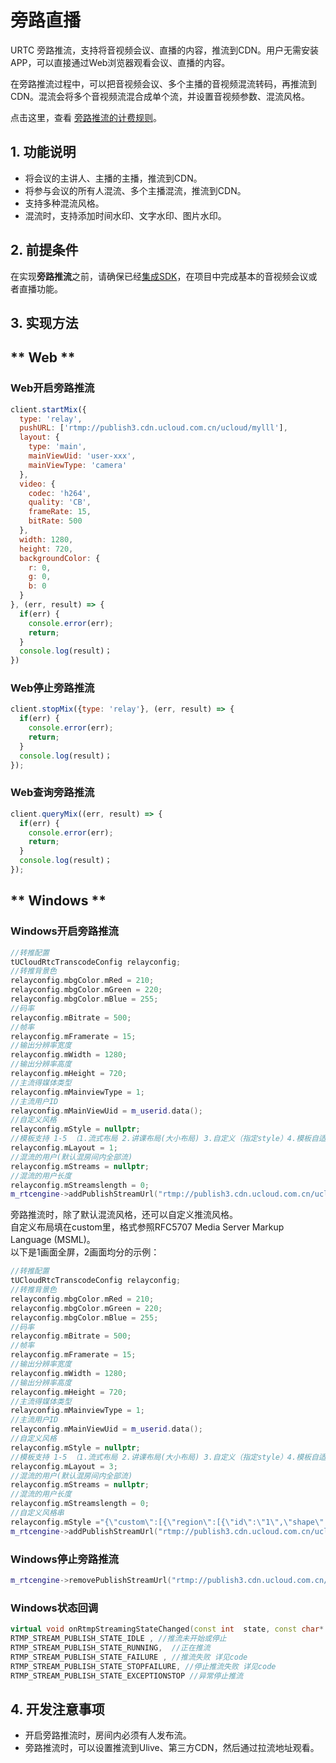 # 旁路直播

URTC 旁路推流，支持将音视频会议、直播的内容，推流到CDN。用户无需安装APP，可以直接通过Web浏览器观看会议、直播的内容。

在旁路推流过程中，可以把音视频会议、多个主播的音视频混流转码，再推流到CDN。混流会将多个音视频流混合成单个流，并设置音视频参数、混流风格。

点击这里，查看 [旁路推流的计费规则](urtc/price)。

## 1. 功能说明

 - 将会议的主讲人、主播的主播，推流到CDN。 
 - 将参与会议的所有人混流、多个主播混流，推流到CDN。 
 - 支持多种混流风格。 
 - 混流时，支持添加时间水印、文字水印、图片水印。
 
## 2. 前提条件

在实现**旁路推流**之前，请确保已经[集成SDK](urtc/sdk/VideoStart)，在项目中完成基本的音视频会议或者直播功能。

## 3. 实现方法

<!-- tabs:start -->

## ** Web **

### Web开启旁路推流

```js
client.startMix({
  type: 'relay',
  pushURL: ['rtmp://publish3.cdn.ucloud.com.cn/ucloud/mylll'],
  layout: {
    type: 'main',
    mainViewUid: 'user-xxx',
    mainViewType: 'camera'
  },
  video: {
    codec: 'h264',
    quality: 'CB',
    frameRate: 15,
    bitRate: 500
  },
  width: 1280,
  height: 720,
  backgroundColor: {
    r: 0,
    g: 0,
    b: 0
  }
}, (err, result) => {
  if(err) {
    console.error(err);
    return;
  }
  console.log(result)；
})

```

### Web停止旁路推流

```js
client.stopMix({type: 'relay'}, (err, result) => {
  if(err) {
    console.error(err);
    return;
  }
  console.log(result)；
});

```

### Web查询旁路推流

```js
client.queryMix((err, result) => {
  if(err) {
    console.error(err);
    return;
  }
  console.log(result)；
});

```

## ** Windows **

### Windows开启旁路推流

``` cpp
//转推配置
tUCloudRtcTranscodeConfig relayconfig;
//转推背景色
relayconfig.mbgColor.mRed = 210;
relayconfig.mbgColor.mGreen = 220; 
relayconfig.mbgColor.mBlue = 255;
//码率
relayconfig.mBitrate = 500;
//帧率
relayconfig.mFramerate = 15;
//输出分辨率宽度
relayconfig.mWidth = 1280;
//输出分辨率高度
relayconfig.mHeight = 720;
//主流得媒体类型
relayconfig.mMainviewType = 1;
//主流用户ID
relayconfig.mMainViewUid = m_userid.data();
//自定义风格
relayconfig.mStyle = nullptr;
//模板支持 1-5 （1.流式布局 2.讲课布局(大小布局) 3.自定义（指定style）4.模板自适应1 5. 模板自适应2 ）
relayconfig.mLayout = 1;
//混流的用户(默认混房间内全部流)
relayconfig.mStreams = nullptr;
//混流的用户长度
relayconfig.mStreamslength = 0;
m_rtcengine->addPublishStreamUrl("rtmp://publish3.cdn.ucloud.com.cn/ucloud/mylll",&relayconfig);
```

旁路推流时，除了默认混流风格，还可以自定义推流风格。    
自定义布局填在custom里，格式参照RFC5707 Media Server Markup Language (MSML)。   
以下是1画面全屏，2画面均分的示例：    


``` cpp
//转推配置
tUCloudRtcTranscodeConfig relayconfig;
//转推背景色
relayconfig.mbgColor.mRed = 210;
relayconfig.mbgColor.mGreen = 220; 
relayconfig.mbgColor.mBlue = 255;
//码率
relayconfig.mBitrate = 500;
//帧率
relayconfig.mFramerate = 15;
//输出分辨率宽度
relayconfig.mWidth = 1280;
//输出分辨率高度
relayconfig.mHeight = 720;
//主流得媒体类型
relayconfig.mMainviewType = 1;
//主流用户ID
relayconfig.mMainViewUid = m_userid.data();
//自定义风格
relayconfig.mStyle = nullptr;
//模板支持 1-5 （1.流式布局 2.讲课布局(大小布局) 3.自定义（指定style）4.模板自适应1 5. 模板自适应2 ）
relayconfig.mLayout = 3;
//混流的用户(默认混房间内全部流)
relayconfig.mStreams = nullptr;
//混流的用户长度
relayconfig.mStreamslength = 0;
//自定义风格串
relayconfig.mStyle ="{\"custom\":[{\"region\":[{\"id\":\"1\",\"shape\":\"rectangle\",\"area\":{\"left\":\"0\",\"top\":\"0\",\"width\":\"1\",\"height\":\"1\"}}]},{\"region\":[{\"id\":\"1\",\"shape\":\"rectangle\",\"area\":{\"left\":\"0\",\"top\":\"1/4\",\"width\":\"1/2\",\"height\":\"1/2\"}},{\"id\":\"2\",\"shape\":\"rectangle\",\"area\":{\"left\":\"1/2\",\"top\":\"1/4\",\"width\":\"1/2\",\"height\":\"1/2\"}}]}]}";
m_rtcengine->addPublishStreamUrl("rtmp://publish3.cdn.ucloud.com.cn/ucloud/mylll",&relayconfig);

```

   
### Windows停止旁路推流
``` cpp
m_rtcengine->removePublishStreamUrl("rtmp://publish3.cdn.ucloud.com.cn/ucloud/mylll");
```

### Windows状态回调
``` cpp
virtual void onRtmpStreamingStateChanged(const int 	state, const char* url, int code);
RTMP_STREAM_PUBLISH_STATE_IDLE , //推流未开始或停止  
RTMP_STREAM_PUBLISH_STATE_RUNNING,  //正在推流
RTMP_STREAM_PUBLISH_STATE_FAILURE , //推流失败 详见code
RTMP_STREAM_PUBLISH_STATE_STOPFAILURE, //停止推流失败 详见code
RTMP_STREAM_PUBLISH_STATE_EXCEPTIONSTOP //异常停止推流
```


<!-- tabs:end -->

## 4. 开发注意事项

 - 开启旁路推流时，房间内必须有人发布流。
 - 旁路推流时，可以设置推流到Ulive、第三方CDN，然后通过拉流地址观看。
 
